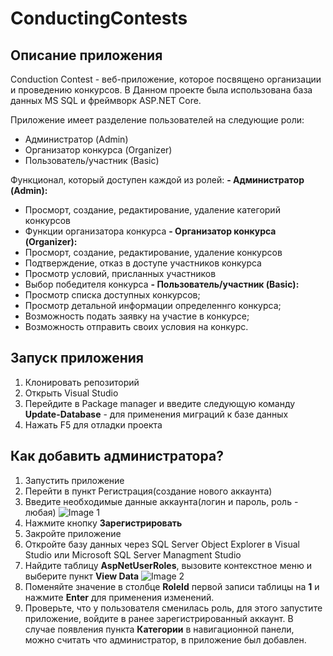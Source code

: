 # ConductingContests
## Описание приложения
Conduction Contest - веб-приложение, которое посвящено организации и проведению конкурсов. В Данном проекте была использована база данных MS SQL и фреймворк ASP.NET Core.

Приложение имеет разделение пользователей на следующие роли:
- Администратор (Admin)
- Организатор конкурса (Organizer)
- Пользователь/участник (Basic)

Функционал, который доступен каждой из ролей:
**- Администратор (Admin):**
- Просморт, создание, редактирование, удаление категорий конкурсов
- Функции организатора конкурса
**- Организатор конкурса (Organizer):**
- Просморт, создание, редактирование, удаление конкурсов
- Подтверждение, отказ в доступе участников конкурса
- Просмотр условий, присланных участников
- Выбор победителя конкурса
**- Пользователь/участник (Basic):**
- Просмотр списка доступных конкурсов;
- Просмотр детальной информации определеннго конкурса;
- Возможность подать заявку на участие в конкурсе;
- Возможность отправить своих условия на конкурс.

## Запуск приложения
1. Клонировать репозиторий
2. Открыть Visual Studio
3. Перейдите в Package manager и введите следующую команду **Update-Database** - для применения миграций к базе данных
4. Нажать F5 для отладки проекта

## Как добавить администратора?
1. Запустить приложение
2. Перейти в пункт Регистрация(создание нового аккаунта)
3. Введите необходимые данные аккаунта(логин и пароль, роль - любая)
![Image 1](https://github.com/Hatsia/ConductingContests/assets/78400784/043f0bb4-cb73-45e2-9ef3-e80f1594b344)
4. Нажмите кнопку **Зарегистрировать**
5. Закройте приложение
6. Откройте базу данных через SQL Server Object Explorer в Visual Studio или Microsoft SQL Server Managment Studio
7. Найдите таблицу **AspNetUserRoles**, вызовите контекстное меню и выберите пункт **View Data**
![Image 2](https://github.com/Hatsia/ConductingContests/assets/78400784/9e5a1c6a-67e8-4c85-b1c3-e4f68e29b1b4)
8. Поменяйте значение в столбце **RoleId** первой записи таблицы на **1** и нажмите **Enter** для применения изменений.
9. Проверьте, что у пользователя сменилась роль, для этого запустите приложение, войдите в ранее зарегистрированный аккаунт. В случае появления пункта **Категории** в навигационной панели, можно считать что администратор, в приложение был добавлен.
